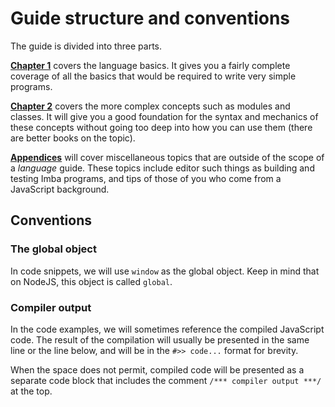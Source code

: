 # Guide structure and conventions

The guide is divided into three parts.

[**Chapter 1**](../ch1/index.md) covers the language basics. It gives you a
fairly complete coverage of all the basics that would be required to write
very simple programs.

[**Chapter 2**](../ch2/index.md) covers the more complex concepts such as
modules and classes. It will give you a good foundation for the syntax and
mechanics of these concepts without going too deep into how you can use them
(there are better books on the topic).

[**Appendices**](../appendices/index.md) will cover miscellaneous topics that
are outside of the scope of a *language* guide. These topics include editor
such things as building and testing Imba programs, and tips of those of you
who come from a JavaScript background.

## Conventions

### The global object

In code snippets, we will use `window` as the global object. Keep in mind that
on NodeJS, this object is called `global`.

### Compiler output

In the code examples, we will sometimes reference the compiled JavaScript
code. The result of the compilation will usually be presented in the same
line or the line below, and will be in the `#>> code...` format for brevity.

When the space does not permit, compiled code will be presented as a separate 
code block that includes the comment `/*** compiler output ***/` at the top.
